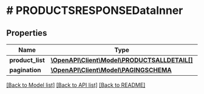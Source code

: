 # # PRODUCTSRESPONSEDataInner

## Properties

Name | Type | Description | Notes
------------ | ------------- | ------------- | -------------
**product_list** | [**\OpenAPI\Client\Model\PRODUCTSALLDETAIL[]**](PRODUCTSALLDETAIL.md) |  | [optional]
**pagination** | [**\OpenAPI\Client\Model\PAGINGSCHEMA**](PAGINGSCHEMA.md) |  | [optional]

[[Back to Model list]](../../README.md#models) [[Back to API list]](../../README.md#endpoints) [[Back to README]](../../README.md)
